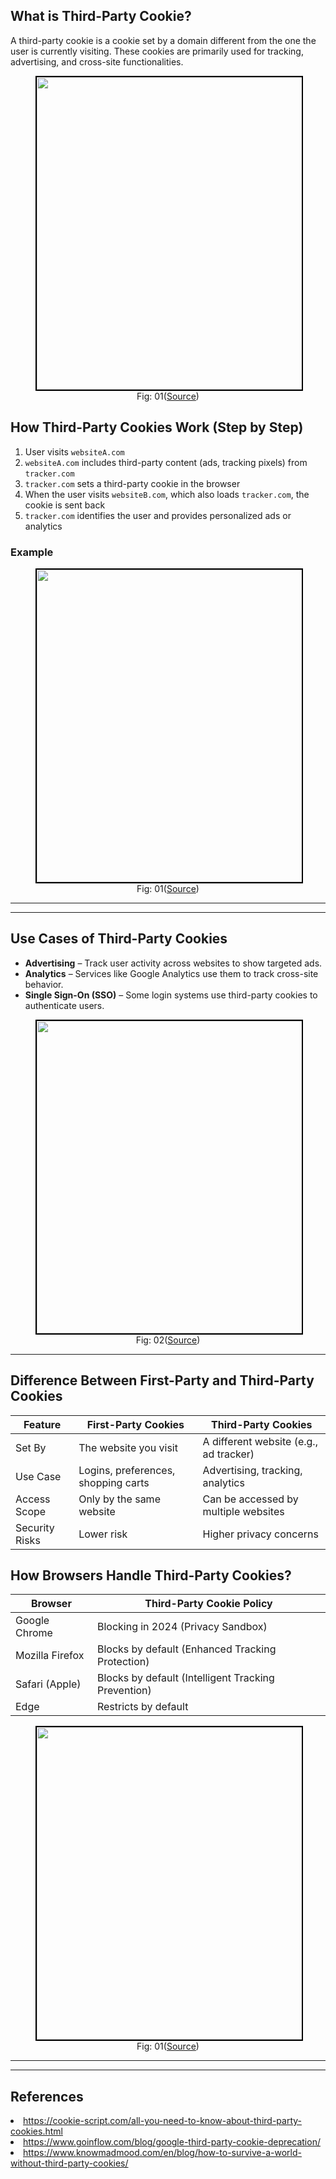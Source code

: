 ## What is Third-Party Cookie?
A third-party cookie is a cookie set by a domain different from the one the user is currently visiting. These cookies are primarily used for tracking, advertising, and cross-site functionalities.

<figure>
	<div align="center">
	<img src="/data/EdgeCaching/assets/ThirdParty.png" height="500" width="500" style="border: 2px solid black;"></div>
	<figcaption style="text-align: center">Fig: 01(<a href="https://cookie-script.com/all-you-need-to-know-about-third-party-cookies.html">Source</a>)</figcaption>  
</figure>

## How Third-Party Cookies Work (Step by Step)
1. User visits `websiteA.com`
2. `websiteA.com` includes third-party content (ads, tracking pixels) from `tracker.com`
3. `tracker.com` sets a third-party cookie in the browser
4. When the user visits `websiteB.com`, which also loads `tracker.com`, the cookie is sent back
5. `tracker.com` identifies the user and provides personalized ads or analytics


### Example

<figure>
	<div align="center">
	<img src="/data/EdgeCaching/assets/CookieFunction.jpg" height="500" width="500" style="border: 2px solid black;"></div>
	<figcaption style="text-align: center">Fig: 01(<a href="https://www.goinflow.com/blog/google-third-party-cookie-deprecation/">Source</a>)</figcaption>  
</figure>

---

---

## Use Cases of Third-Party Cookies
- **Advertising** – Track user activity across websites to show targeted ads.
- **Analytics** – Services like Google Analytics use them to track cross-site behavior.
- **Single Sign-On (SSO)** – Some login systems use third-party cookies to authenticate users.

<figure>
	<div align="center">
	<img src="/data/EdgeCaching/assets/type_tpc.png" height="500" width="500" style="border: 2px solid black;"></div>
	<figcaption style="text-align: center">Fig: 02(<a href="https://www.knowmadmood.com/en/blog/how-to-survive-a-world-without-third-party-cookies/">Source</a>)</figcaption>  
</figure>


---

## Difference Between First-Party and Third-Party Cookies
| Feature          | First-Party Cookies     | Third-Party Cookies  |
|-----------------|----------------|----------------|
| Set By         | The website you visit  | A different website (e.g., ad tracker) |
| Use Case       | Logins, preferences, shopping carts | Advertising, tracking, analytics |
| Access Scope   | Only by the same website | Can be accessed by multiple websites |
| Security Risks | Lower risk | Higher privacy concerns |


## How Browsers Handle Third-Party Cookies?
| Browser       | Third-Party Cookie Policy |
|--------------|--------------------------|
| Google Chrome | Blocking in 2024 (Privacy Sandbox) |
| Mozilla Firefox | Blocks by default (Enhanced Tracking Protection) |
| Safari (Apple) | Blocks by default (Intelligent Tracking Prevention) |
| Edge | Restricts by default |

<figure>
	<div align="center">
	<img src="/data/EdgeCaching/assets/cookieGone.webp" height="500" width="500" style="border: 2px solid black;"></div>
	<figcaption style="text-align: center">Fig: 01(<a href="https://www.sovrn.com/blog/the-coming-end-of-third-party-cookies-what-publishers-can-do-now/">Source</a>)</figcaption>  
</figure>

---
<!-- 
## Alternatives to Third-Party Cookies (Post-Cookie Era)
- First-Party Data Collection – Websites store data directly instead of using external trackers.
- Server-Side Tracking – Store user data on the server instead of the browser.
- Google's Privacy Sandbox – Federated Learning of Cohorts (FLoC), Topics API.
- Fingerprinting & Local Storage – Store unique user data without cookies.
- Contextual Advertising – Ads based on page content instead of user tracking.

-->
---

## References
<li><a href='https://cookie-script.com/all-you-need-to-know-about-third-party-cookies.html'>https://cookie-script.com/all-you-need-to-know-about-third-party-cookies.html</a>

<li><a href='https://www.goinflow.com/blog/google-third-party-cookie-deprecation/'>https://www.goinflow.com/blog/google-third-party-cookie-deprecation/</a>

<li><a href='https://www.knowmadmood.com/en/blog/how-to-survive-a-world-without-third-party-cookies/'>https://www.knowmadmood.com/en/blog/how-to-survive-a-world-without-third-party-cookies/</a>